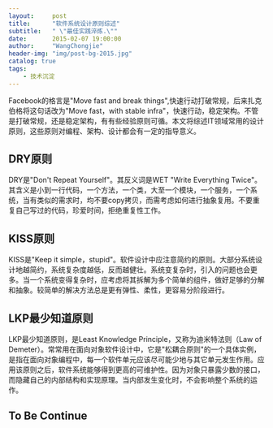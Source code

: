 ```yaml
---
layout:     post
title:      "软件系统设计原则综述"
subtitle:   " \"最佳实践淬炼.\""
date:       2015-02-07 19:00:00
author:     "WangChongjie"
header-img: "img/post-bg-2015.jpg"
catalog: true
tags:
    - 技术沉淀
---
```

Facebook的格言是"Move fast and break things",快速行动打破常规，后来扎克伯格将这句话改为"Move fast，with stable infra"，快速行动，稳定架构。不管是打破常规，还是稳定架构，有有些经验原则可循。本文将综述IT领域常用的设计原则，这些原则对编程、架构、设计都会有一定的指导意义。

## DRY原则

DRY是"Don't Repeat Yourself"。其反义词是WET "Write Everything Twice"。其含义是小到一行代码，一个方法，一个类，大至一个模块，一个服务，一个系统，当有类似的需求时，均不要copy拷贝，而需考虑如何进行抽象复用。不要重复自己写过的代码，珍爱时间，拒绝重复性工作。

## KISS原则

KISS是"Keep it simple，stupid"。软件设计中应注意简约的原则。大部分系统设计地越简约，系统复杂度越低，反而越健壮。系统变复杂时，引入的问题也会更多。当一个系统变得复杂时，应考虑将其拆解为多个简单的组件，做好足够的分解和抽象。较简单的解决方法总是更有弹性、柔性，更容易分阶段进行。

## LKP最少知道原则

LKP最少知道原则，是Least Knowledge Principle，又称为迪米特法则（Law of Demeter）。常常用在面向对象软件设计中，它是"松耦合原则"的一个具体实例，是指在面向对象编程中，每一个软件单元应该尽可能少地与其它单元发生作用。应用该原则之后，软件系统能够得到更高的可维护性。因为对象只暴露少数的接口，而隐藏自己的内部结构和实现原理。当内部发生变化时，不会影响整个系统的运作。

## To Be Continue

